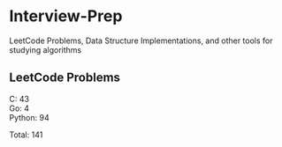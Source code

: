 # Interview-Prep
LeetCode Problems, Data Structure Implementations, and other tools for studying algorithms

## LeetCode Problems
C:      43<br/>
Go:     4<br/>
Python: 94<br/>

Total:  141
